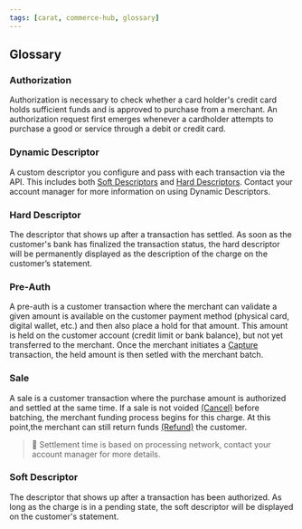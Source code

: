 ```yaml
---
tags: [carat, commerce-hub, glossary]
---
```


## Glossary

### Authorization
Authorization is necessary to check whether a card holder's credit card holds sufficient funds and is approved to purchase from a merchant. An authorization request first emerges whenever a cardholder attempts to purchase a good or service through a debit or credit card.

### Dynamic Descriptor
A custom descriptor you configure and pass with each transaction via the API. This includes both [Soft Descriptors](#soft-descriptor) and [Hard Descriptors](#hard-descriptor). Contact your account manager for more information on using Dynamic Descriptors.

### Hard Descriptor
The descriptor that shows up after a transaction has settled. As soon as the customer's bank has finalized the transaction status, the hard descriptor will be permanently displayed as the description of the charge on the customer’s statement.

### Pre-Auth

A pre-auth is a customer transaction where the merchant can validate a given amount is available on the customer payment method (physical card, digital wallet, etc.) and then also place a hold for that amount. This amount is held on the customer account (credit limit or bank balance), but not yet transferred to the merchant. Once the merchant initiates a [Capture](../Transactions/Capture.md) transaction, the held amount is then setled with the merchant batch.


### Sale
A sale is a customer transaction where the purchase amount is authorized and settled at the same time. If a sale is not voided [(Cancel)](../Transactions/Cancel.md) before batching, the merchant funding process begins for this charge. At this point,the merchant can still return funds [(Refund)](../Transactions/Refund.md) the customer.

<!-- theme: warning -->
> 
>🚧
>Settlement time is based on processing network, contact your account manager for more details.

### Soft Descriptor
The descriptor that shows up after a transaction has been authorized. As long as the charge is in a pending state, the soft descriptor will be displayed on the customer's statement.
